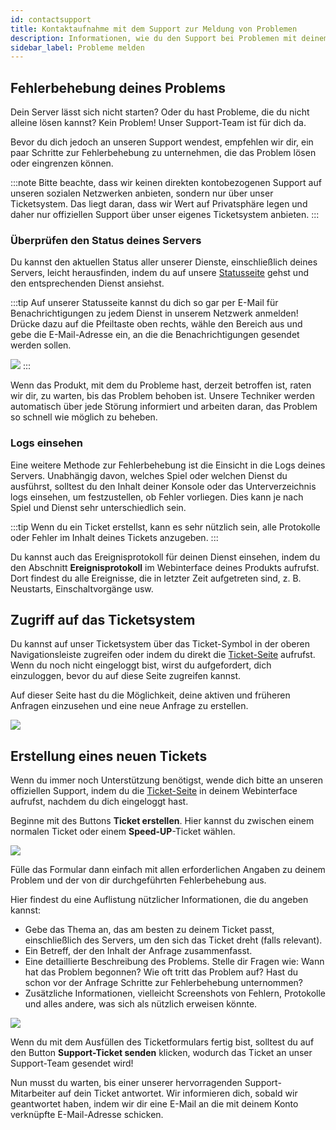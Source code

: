 ```yaml
---
id: contactsupport
title: Kontaktaufnahme mit dem Support zur Meldung von Problemen
description: Informationen, wie du den Support bei Problemen mit deinem ZAP-Hosting Server kontaktieren kannst - ZAP-Hosting.com Dokumentation
sidebar_label: Probleme melden
---
```


## Fehlerbehebung deines Problems

Dein Server lässt sich nicht starten? Oder du hast Probleme, die du nicht alleine lösen kannst? Kein Problem! Unser Support-Team ist für dich da. 

Bevor du dich jedoch an unseren Support wendest, empfehlen wir dir, ein paar Schritte zur Fehlerbehebung zu unternehmen, die das Problem lösen oder eingrenzen können.

:::note
Bitte beachte, dass wir keinen direkten kontobezogenen Support auf unseren sozialen Netzwerken anbieten, sondern nur über unser Ticketsystem. Das liegt daran, dass wir Wert auf Privatsphäre legen und daher nur offiziellen Support über unser eigenes Ticketsystem anbieten.
:::

### Überprüfen den Status deines Servers
Du kannst den aktuellen Status aller unserer Dienste, einschließlich deines Servers, leicht herausfinden, indem du auf unsere [Statusseite](https://status.zap-hosting.com/) gehst und den entsprechenden Dienst ansiehst.

:::tip
Auf unserer Statusseite kannst du dich so gar per E-Mail für Benachrichtigungen zu jedem Dienst in unserem Netzwerk anmelden! Drücke dazu auf die Pfeiltaste oben rechts, wähle den Bereich aus und gebe die E-Mail-Adresse ein, an die die Benachrichtigungen gesendet werden sollen.

![](https://github.com/zaphosting/docs/assets/42719082/2758b2b4-29e1-433f-9e40-76ca70fc90b0)
:::

Wenn das Produkt, mit dem du Probleme hast, derzeit betroffen ist, raten wir dir, zu warten, bis das Problem behoben ist. Unsere Techniker werden automatisch über jede Störung informiert und arbeiten daran, das Problem so schnell wie möglich zu beheben.

### Logs einsehen
Eine weitere Methode zur Fehlerbehebung ist die Einsicht in die Logs deines Servers. Unabhängig davon, welches Spiel oder welchen Dienst du ausführst, solltest du den Inhalt deiner Konsole oder das Unterverzeichnis logs einsehen, um festzustellen, ob Fehler vorliegen. Dies kann je nach Spiel und Dienst sehr unterschiedlich sein.

:::tip
Wenn du ein Ticket erstellst, kann es sehr nützlich sein, alle Protokolle oder Fehler im Inhalt deines Tickets anzugeben.
:::

Du kannst auch das Ereignisprotokoll für deinen Dienst einsehen, indem du den Abschnitt **Ereignisprotokoll** im Webinterface deines Produkts aufrufst. Dort findest du alle Ereignisse, die in letzter Zeit aufgetreten sind, z. B. Neustarts, Einschaltvorgänge usw.


## Zugriff auf das Ticketsystem

Du kannst auf unser Ticketsystem über das Ticket-Symbol in der oberen Navigationsleiste zugreifen oder indem du direkt die [Ticket-Seite](https://zap-hosting.com/en/customer/support/) aufrufst. Wenn du noch nicht eingeloggt bist, wirst du aufgefordert, dich einzuloggen, bevor du auf diese Seite zugreifen kannst.

Auf dieser Seite hast du die Möglichkeit, deine aktiven und früheren Anfragen einzusehen und eine neue Anfrage zu erstellen.

![](https://github.com/zaphosting/docs/assets/42719082/1e9987b9-bc0c-4d8f-8fd7-a039f7958121)

## Erstellung eines neuen Tickets

Wenn du immer noch Unterstützung benötigst, wende dich bitte an unseren offiziellen Support, indem du die [Ticket-Seite](https://zap-hosting.com/en/customer/support/) in deinem Webinterface aufrufst, nachdem du dich eingeloggt hast.

Beginne mit des Buttons **Ticket erstellen**. Hier kannst du zwischen einem normalen Ticket oder einem **Speed-UP**-Ticket wählen.

![](https://github.com/zaphosting/docs/assets/42719082/4053c79d-0f8d-4e91-aee6-8269384a9045)

Fülle das Formular dann einfach mit allen erforderlichen Angaben zu deinem Problem und der von dir durchgeführten Fehlerbehebung aus.

Hier findest du eine Auflistung nützlicher Informationen, die du angeben kannst:
- Gebe das Thema an, das am besten zu deinem Ticket passt, einschließlich des Servers, um den sich das Ticket dreht (falls relevant).
- Ein Betreff, der den Inhalt der Anfrage zusammenfasst.
- Eine detaillierte Beschreibung des Problems. Stelle dir Fragen wie: Wann hat das Problem begonnen? Wie oft tritt das Problem auf? Hast du schon vor der Anfrage Schritte zur Fehlerbehebung unternommen?
- Zusätzliche Informationen, vielleicht Screenshots von Fehlern, Protokolle und alles andere, was sich als nützlich erweisen könnte.

![](https://github.com/zaphosting/docs/assets/42719082/57bee936-fd3f-48ed-ab0e-ca915c78afb9)

Wenn du mit dem Ausfüllen des Ticketformulars fertig bist, solltest du auf den Button **Support-Ticket senden** klicken, wodurch das Ticket an unser Support-Team gesendet wird!

Nun musst du warten, bis einer unserer hervorragenden Support-Mitarbeiter auf dein Ticket antwortet. Wir informieren dich, sobald wir geantwortet haben, indem wir dir eine E-Mail an die mit deinem Konto verknüpfte E-Mail-Adresse schicken.